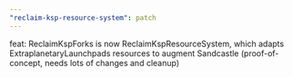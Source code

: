 ```yaml
---
"reclaim-ksp-resource-system": patch
---
```


feat: ReclaimKspForks is now ReclaimKspResourceSystem, which adapts ExtraplanetaryLaunchpads resources to augment Sandcastle (proof-of-concept, needs lots of changes and cleanup)
